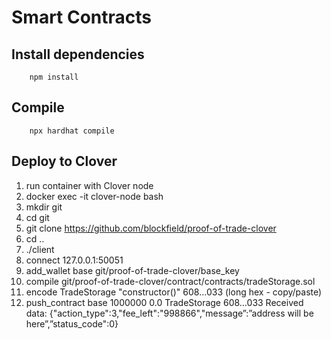 # Smart Contracts

## Install dependencies
```
    npm install
```

## Compile
```
    npx hardhat compile
```

## Deploy to Clover
1. run container with Clover node
2. docker exec -it clover-node bash
3. mkdir git
4. cd git
5. git clone https://github.com/blockfield/proof-of-trade-clover
6. cd ..
7.  ./client
8. connect 127.0.0.1:50051
9. add_wallet base git/proof-of-trade-clover/base_key
10. compile git/proof-of-trade-clover/contract/contracts/tradeStorage.sol
11. encode TradeStorage "constructor()"
608…033 (long hex -  copy/paste)
12. push_contract base 1000000 0.0 TradeStorage 608…033 
Received data: {"action_type":3,"fee_left":"998866","message”:”address will be here”,”status_code":0}
